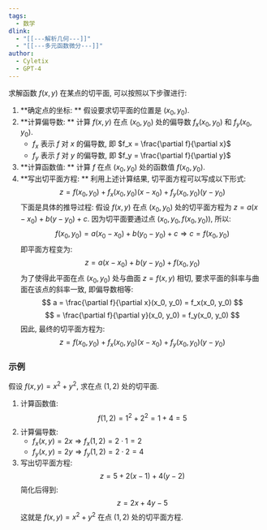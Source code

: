 ```yaml
---
tags:
  - 数学
dlink:
  - "[[---解析几何---]]"
  - "[[---多元函数微分---]]"
author:
  - Cyletix
  - GPT-4
---
```

求解函数 $f(x, y)$ 在某点的切平面, 可以按照以下步骤进行: 
1. **确定点的坐标: ** 假设要求切平面的位置是 $(x_0, y_0)$. 
2. **计算偏导数: ** 计算 $f(x, y)$ 在点 $(x_0, y_0)$ 处的偏导数 $f_x(x_0, y_0)$ 和 $f_y(x_0, y_0)$. 
   - $f_x$ 表示 $f$ 对 $x$ 的偏导数, 即 $f_x = \frac{\partial f}{\partial x}$
   - $f_y$ 表示 $f$ 对 $y$ 的偏导数, 即 $f_y = \frac{\partial f}{\partial y}$
3. **计算函数值: ** 计算 $f$ 在点 $(x_0, y_0)$ 处的函数值 $f(x_0, y_0)$. 
4. **写出切平面方程: ** 利用上述计算结果, 切平面方程可以写成以下形式: 
$$
z = f(x_0, y_0) + f_x(x_0, y_0)(x - x_0) + f_y(x_0, y_0)(y - y_0)
$$
下面是具体的推导过程: 
假设 $f(x, y)$ 在点 $(x_0, y_0)$ 处的切平面方程为 $z = a(x - x_0) + b(y - y_0) + c$. 
因为切平面要通过点 $(x_0, y_0, f(x_0, y_0))$, 所以: 
$$
f(x_0, y_0) = a(x_0 - x_0) + b(y_0 - y_0) + c \Rightarrow c = f(x_0, y_0)
$$
即平面方程变为: 
$$
z = a(x - x_0) + b(y - y_0) + f(x_0, y_0)
$$
为了使得此平面在点 $(x_0, y_0)$ 处与曲面 $z = f(x, y)$ 相切, 要求平面的斜率与曲面在该点的斜率一致, 即偏导数相等: 
$$
a = \frac{\partial f}{\partial x}(x_0, y_0) = f_x(x_0, y_0)
$$
$$
= \frac{\partial f}{\partial y}(x_0, y_0) = f_y(x_0, y_0)
$$
因此, 最终的切平面方程为: 
$$
z = f(x_0, y_0) + f_x(x_0, y_0)(x - x_0) + f_y(x_0, y_0)(y - y_0)
$$
### 示例
假设 $f(x, y) = x^2 + y^2$, 求在点 $(1, 2)$ 处的切平面. 
1. 计算函数值: 
$$
f(1, 2) = 1^2 + 2^2 = 1 + 4 = 5
$$
2. 计算偏导数: 
   - $f_x(x, y) = 2x \Rightarrow f_x(1, 2) = 2 \cdot 1 = 2$
   - $f_y(x, y) = 2y \Rightarrow f_y(1, 2) = 2 \cdot 2 = 4$
3. 写出切平面方程:
$$
z = 5 + 2(x - 1) + 4(y - 2)
$$
   简化后得到: 
$$
z = 2x + 4y - 5
$$
这就是 $f(x, y) = x^2 + y^2$ 在点 $(1, 2)$ 处的切平面方程. 